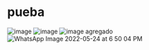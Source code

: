 # pueba
![image](https://user-images.githubusercontent.com/77069123/170139667-0361f134-3315-4589-af05-5153e2d69e28.png)
![image](https://user-images.githubusercontent.com/77069123/170139719-e2fc64b3-78f2-466b-a825-3b08770487ca.png)
![image](https://user-images.githubusercontent.com/77069123/170139784-ff110277-8b19-4aa8-ab5e-badc5c4d6ec1.png)
agregado<br>
![WhatsApp Image 2022-05-24 at 6 50 04 PM](https://user-images.githubusercontent.com/77069123/170345902-8408d891-3887-4e43-8a41-5d19bff514e3.jpeg)
